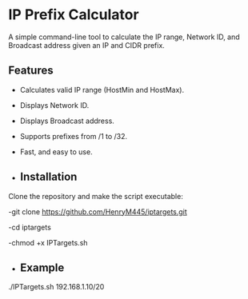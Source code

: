 # IP Prefix Calculator

A simple command-line tool to calculate the IP range, Network ID, and Broadcast address given an IP and CIDR prefix.

## Features

- Calculates valid IP range (HostMin and HostMax).
- Displays Network ID.
- Displays Broadcast address.
- Supports prefixes from /1 to /32.
- Fast, and easy to use.

- ##  Installation

Clone the repository and make the script executable:

-git clone https://github.com/HenryM445/iptargets.git

-cd iptargets

-chmod +x IPTargets.sh

- ## Example

./IPTargets.sh 192.168.1.10/20
